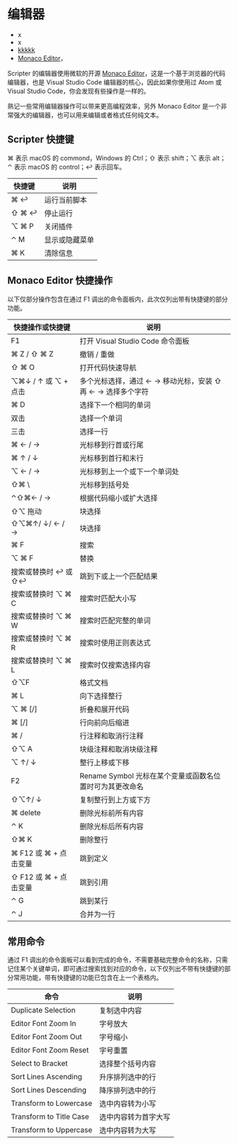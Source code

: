 # 编辑器

- x
- x
- [kkkkk](xx)
- [Monaco Editor](https://github.com/microsoft/monaco-editor)，

Scripter 的编辑器使用微软的开源 [Monaco Editor](https://github.com/microsoft/monaco-editor)，这是一个基于浏览器的代码编辑器，也是 Visual Studio Code 编辑器的核心，因此如果你使用过 Atom 或 Visual Studio Code，你会发现有些操作是一样的。

熟记一些常用编辑器操作可以带来更高编程效率，另外 Monaco Editor 是一个非常强大的编辑器，也可以用来编辑或者格式任何纯文本。

## Scripter 快捷键

⌘ 表示 macOS 的 commond，Windows 的 Ctrl；⇧ 表示 shift；⌥ 表示 alt；⌃ 表示 macOS 的 control；↩︎ 表示回车。

| 快捷键 | 说明           |
| ------ | -------------- |
| ⌘ ↩    | 运行当前脚本   |
| ⇧ ⌘ ↩  | 停止运行       |
| ⌥ ⌘ P  | 关闭插件       |
| ⌃ M    | 显示或隐藏菜单 |
| ⌘ K    | 清除信息       |

## Monaco Editor 快捷操作

以下仅部分操作包含在通过 F1 调出的命令面板内，此次仅列出带有快捷键的部分功能。

| 快捷操作或快捷键      | 说明                                                        |
| --------------------- | ----------------------------------------------------------- |
| F1                    | 打开 Visual Studio Code 命令面板                            |
| ⌘ Z / ⇧ ⌘ Z           | 撤销 / 重做                                                 |
| ⇧ ⌘ O                 | 打开代码快速导航                                            |
| ⌥⌘↓ / ↑ 或 ⌥ + 点击   | 多个光标选择，通过 ← → 移动光标，安装 ⇧ 再 ← → 选择多个字符 |
| ⌘ D                   | 选择下一个相同的单词                                        |
| 双击                  | 选择一个单词                                                |
| 三击                  | 选择一行                                                    |
| ⌘ ← / →               | 光标移到行首或行尾                                          |
| ⌘ ↑ / ↓               | 光标移到首行和末行                                          |
| ⌥ ← / →               | 光标移到上一个或下一个单词处                                |
| ⇧⌘ \                  | 光标移到括号处                                              |
| ⌃⇧⌘← / →              | 根据代码缩小或扩大选择                                      |
| ⇧⌥ 拖动               | 块选择                                                      |
| ⇧⌥⌘↑/ ↓/ ← / →        | 块选择                                                      |
| ⌘ F                   | 搜索                                                        |
| ⌥ ⌘ F                 | 替换                                                        |
| 搜索或替换时 ↩ 或 ⇧↩  | 跳到下或上一个匹配结果                                      |
| 搜索或替换时 ⌥ ⌘ C    | 搜索时匹配大小写                                            |
| 搜索或替换时 ⌥ ⌘ W    | 搜索时匹配完整的单词                                        |
| 搜索或替换时 ⌥ ⌘ R    | 搜索时使用正则表达式                                        |
| 搜索或替换时 ⌥ ⌘ L    | 搜索时仅搜索选择内容                                        |
| ⇧⌥F                   | 格式文档                                                    |
| ⌘ L                   | 向下选择整行                                                |
| ⌥ ⌘ [/]               | 折叠和展开代码                                              |
| ⌘ [/]                 | 行向前向后缩进                                              |
| ⌘ /                   | 行注释和取消行注释                                          |
| ⇧⌥ A                  | 块级注释和取消块级注释                                      |
| ⌥ ↑/ ↓                | 整行上移或下移                                              |
| F2                    | Rename Symbol 光标在某个变量或函数名位置时可为其更改命名    |
| ⇧⌥↑/ ↓                | 复制整行到上方或下方                                        |
| ⌘ delete              | 删除光标前所有内容                                          |
| ⌃ K                   | 删除光标后所有内容                                          |
| ⇧⌘ K                  | 删除整行                                                    |
| ⌘ F12 或 ⌘ + 点击变量 | 跳到定义                                                    |
| ⇧ F12 或 ⌘ + 点击变量 | 跳到引用                                                    |
| ⌃ G                   | 跳到某行                                                    |
| ⌃ J                   | 合并为一行                                                  |

## 常用命令

通过 F1 调出的命令面板可以看到完成的命令，不需要基础完整命令的名称，只需记住某个关键单词，即可通过搜索找到对应的命令，以下仅列出不带有快捷键的部分常用功能，带有快捷键的功能已包含在上一个表格内。

| 命令                    | 说明                 |
| ----------------------- | -------------------- |
| Duplicate Selection     | 复制选中内容         |
| Editor Font Zoom In     | 字号放大             |
| Editor Font Zoom Out    | 字号缩小             |
| Editor Font Zoom Reset  | 字号重置             |
| Select to Bracket       | 选择整个括号内容     |
| Sort Lines Ascending    | 升序排列选中的行     |
| Sort Lines Descending   | 降序排列选中的行     |
| Transform to Lowercase  | 选中内容转为小写     |
| Transform to Title Case | 选中内容转为首字大写 |
| Transform to Uppercase  | 选中内容转为大写     |

